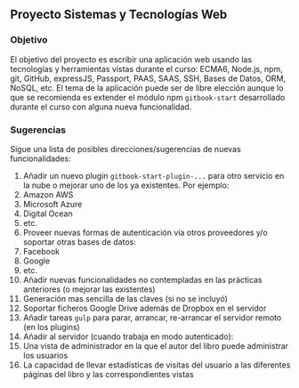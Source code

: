 ## Proyecto Sistemas y Tecnologías Web

### Objetivo

El objetivo  del proyecto es escribir una aplicación web  usando las tecnologías y herramientas vistas 
durante el curso: ECMA6, Node.js, npm, git, GitHub, expressJS, Passport, PAAS, SAAS, SSH, Bases de Datos, ORM, NoSQL, etc. 
El tema de la aplicación puede ser de libre elección aunque lo que se recomienda es extender el módulo npm 
`gitbook-start` desarrollado
durante el curso con alguna nueva funcionalidad.

### Sugerencias

Sigue una lista de posibles direcciones/sugerencias de nuevas funcionalidades:

1. Añadir un nuevo plugin `gitbook-start-plugin-...` para otro servicio en la nube o mejorar uno de los ya existentes. Por ejemplo:
  1. Amazon AWS
  2. Microsoft Azure
  3. Digital Ocean
  4. etc.
2. Proveer nuevas formas de autenticación vía otros proveedores y/o soportar otras bases de datos: 
  1. Facebook
  2. Google
  3. etc.
3. Añadir nuevas funcionalidades no contempladas en las prácticas anteriores (o mejorar las existentes)
  1. Generación  mas sencilla de las claves (si no se incluyó)
  2. Soportar ficheros Google Drive además de Dropbox en el servidor
  3. Añadir tareas `gulp` para parar, arrancar, re-arrancar el servidor remoto (en los plugins)
4. Añadir al servidor (cuando trabaja en modo autenticado):
  1. Una vista de administrador en la que el autor del libro puede administrar los usuarios
  2. La capacidad de llevar estadísticas de visitas del usuario a las diferentes páginas del libro  y las correspondientes vistas

